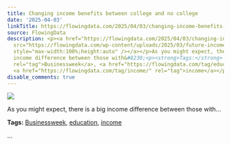 ```yaml
---
title: Changing income benefits between college and no college
date: '2025-04-03'
linkTitle: https://flowingdata.com/2025/04/03/changing-income-benefits-between-college-and-no-college/
source: FlowingData
description: <p><a href="https://flowingdata.com/2025/04/03/changing-income-benefits-between-college-and-no-college/"><img
  src="https://flowingdata.com/wp-content/uploads/2025/03/future-income-college-750x518.png"
  style="max-width:100%;height:auto" /></a></p>As you might expect, there is a big
  income difference between those with&#8230;<p><strong>Tags:</strong> <a href="https://flowingdata.com/tag/businessweek/"
  rel="tag">Businessweek</a>, <a href="https://flowingdata.com/tag/education/" rel="tag">education</a>,
  <a href="https://flowingdata.com/tag/income/" rel="tag">income</a></p> ...
disable_comments: true
---
```

<p><a href="https://flowingdata.com/2025/04/03/changing-income-benefits-between-college-and-no-college/"><img src="https://flowingdata.com/wp-content/uploads/2025/03/future-income-college-750x518.png" style="max-width:100%;height:auto" /></a></p>As you might expect, there is a big income difference between those with&#8230;<p><strong>Tags:</strong> <a href="https://flowingdata.com/tag/businessweek/" rel="tag">Businessweek</a>, <a href="https://flowingdata.com/tag/education/" rel="tag">education</a>, <a href="https://flowingdata.com/tag/income/" rel="tag">income</a></p> ...